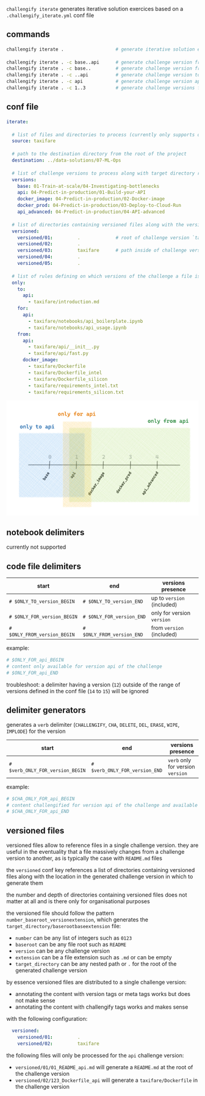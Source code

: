 
`challengify iterate` generates iterative solution exercices based on a `.challengify_iterate.yml` conf file

## commands

``` bash
challengify iterate .                   # generate iterative solution exercices

challengify iterate . -c base..api      # generate challenge version from base to api
challengify iterate . -c base..         # generate challenge version from base
challengify iterate . -c ..api          # generate challenge version to api
challengify iterate . -c api            # generate challenge version api
challengify iterate . -c 1..3           # generate challenge versions from 1 to 3 included
```

## conf file

``` yaml
iterate:

  # list of files and directories to process (currently only supports one)
  source: taxifare

  # path to the destination directory from the root of the project
  destination: ../data-solutions/07-ML-Ops

  # list of challenge versions to process along with target directory relative to the `destination`
  versions:
    base: 01-Train-at-scale/04-Investigating-bottlenecks
    api: 04-Predict-in-production/01-Build-your-API
    docker_image: 04-Predict-in-production/02-Docker-image
    docker_prod: 04-Predict-in-production/03-Deploy-to-Cloud-Run
    api_advanced: 04-Predict-in-production/04-API-advanced

  # list of directories containing versioned files along with the version files target directory relative to the challenge version `target directory`
  versioned:
    versioned/01:         .             # root of challenge version `target directory`
    versioned/02:         .
    versioned/03:         taxifare      # path inside of challenge version `target directory`
    versioned/04:         .
    versioned/05:         .

  # list of rules defining on which versions of the challenge a file is present
  only:
    to:
      api:
        - taxifare/introduction.md
    for:
      api:
        - taxifare/notebooks/api_boilerplate.ipynb
        - taxifare/notebooks/api_usage.ipynb
    from:
      api:
        - taxifare/api/__init__.py
        - taxifare/api/fast.py
      docker_image:
        - taxifare/Dockerfile
        - taxifare/Dockerfile_intel
        - taxifare/Dockerfile_silicon
        - taxifare/requirements_intel.txt
        - taxifare/requirements_silicon.txt
```

![version rules](challengify-iterate.png)

## notebook delimiters

currently not supported

## code file delimiters

| start | end | versions presence |
| --- | --- | --- |
| `# $ONLY_TO_version_BEGIN` | `# $ONLY_TO_version_END` | up to `version` (included) |
| `# $ONLY_FOR_version_BEGIN` | `# $ONLY_FOR_version_END` | only for version `version` |
| `# $ONLY_FROM_version_BEGIN` | `# $ONLY_FROM_version_END` | from `version` (included) |

example:
``` python
# $ONLY_FOR_api_BEGIN
# content only available for version api of the challenge
# $ONLY_FOR_api_END
```

troubleshoot: a delimiter having a version (`12`) outside of the range of versions defined in the conf file (`14` to `15`) will be ignored

## delimiter generators

generates a `verb` delimiter (`CHALLENGIFY`, `CHA`, `DELETE`, `DEL`, `ERASE`, `WIPE`, `IMPLODE`) for the version

| start | end | versions presence |
| --- | --- | --- |
| `# $verb_ONLY_FOR_version_BEGIN` | `# $verb_ONLY_FOR_version_END` | `verb` only for version `version` |

example:
``` python
# $CHA_ONLY_FOR_api_BEGIN
# content challengified for version api of the challenge and available as is for other versions
# $CHA_ONLY_FOR_api_END
```

## versioned files

versioned files allow to reference files in a single challenge version. they are useful in the eventuality that a file massively changes from a challenge version to another, as is typically the case with `README.md` files

the `versioned` conf key references a list of directories containing versioned files along with the location in the generated challenge version in which to generate them

the number and depth of directories containing versioned files does not matter at all and is there only for organisational purposes

the versioned file should follow the pattern `number_baseroot_versionextension`, which generates the `target_directory/baserootbaseextension` file:
- `number` can  be any list of integers such as `0123`
- `baseroot` can  be any file root such as `README`
- `version` can  be any challenge version
- `extension` can be a file extension such as `.md` or can be empty
- `target_directory` can be any nested path or `.` for the root of the generated challenge version

by essence versioned files are distributed to a single challenge version:
- annotating the content with version tags or meta tags works but does not make sense
- annotating the content with challengify tags works and makes sense

with the following configuration:

``` yaml
  versioned:
    versioned/01:         .
    versioned/02:         taxifare
```

the following files will only be processed for the `api` challenge version:
- `versioned/01/01_README_api.md` will generate a `README.md` at the root of the challenge version
- `versioned/02/123_Dockerfile_api` will generate a `taxifare/Dockerfile` in the challenge version

